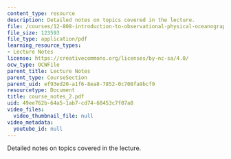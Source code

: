 ```yaml
---
content_type: resource
description: Detailed notes on topics covered in the lecture.
file: /courses/12-808-introduction-to-observational-physical-oceanography-fall-2004/49ee762b64a51ab7cd7468453c7f07a8_course_notes_2.pdf
file_size: 123593
file_type: application/pdf
learning_resource_types:
- Lecture Notes
license: https://creativecommons.org/licenses/by-nc-sa/4.0/
ocw_type: OCWFile
parent_title: Lecture Notes
parent_type: CourseSection
parent_uid: ef93ed20-a1f6-8ea8-7852-0c708fa9bcf9
resourcetype: Document
title: course_notes_2.pdf
uid: 49ee762b-64a5-1ab7-cd74-68453c7f07a8
video_files:
  video_thumbnail_file: null
video_metadata:
  youtube_id: null
---
```

Detailed notes on topics covered in the lecture.